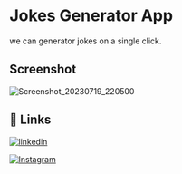 # Jokes Generator App

we can generator jokes on a single click.


## Screenshot

![Screenshot_20230719_220500](https://github.com/AbuZaid55/Jokes_Generator/assets/115403447/f10a83a4-7470-45d0-b38d-d2bf1cae7107)


## 🔗 Links
[![linkedin](https://img.shields.io/badge/linkedin-0A66C2?style=for-the-badge&logo=linkedin&logoColor=white)](https://www.linkedin.com/in/abu-zaid-83a7b023b)

[![Instagram](https://img.shields.io/badge/instagram-0A66C2?style=for-the-badge&logo=Instagram&logoColor=white)](https://www.instagram.com/its_abuzaid786/)
